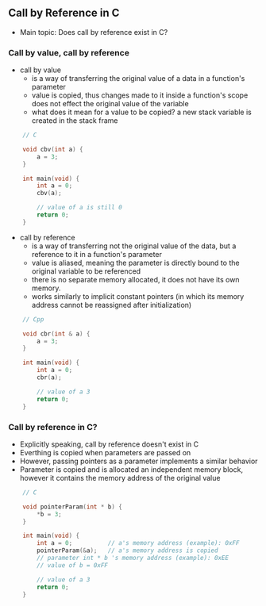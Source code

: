 ## Call by Reference in C
- Main topic: Does call by reference exist in C?

### Call by value, call by reference
- call by value
    - is a way of transferring the original value of a data in a function's parameter
    - value is copied, thus changes made to it inside a function's scope does not effect the original value of the variable
    - what does it mean for a value to be copied? a new stack variable is created in the stack frame
```c
    // C

    void cbv(int a) {
        a = 3;
    }

    int main(void) {
        int a = 0;
        cbv(a);

        // value of a is still 0
        return 0;
    }
```
- call by reference
    - is a way of transferring not the original value of the data, but a reference to it in a function's parameter
    - value is aliased, meaning the parameter is directly bound to the original variable to be referenced 
    - there is no separate memory allocated, it does not have its own memory. 
    - works similarly to implicit constant pointers (in which its memory address cannot be reassigned after initialization)
```c++
    // Cpp

    void cbr(int & a) {
        a = 3;
    }

    int main(void) {
        int a = 0;
        cbr(a);

        // value of a 3
        return 0;
    }
```

### Call by reference in C?
- Explicitly speaking, call by reference doesn't exist in C
- Everthing is copied when parameters are passed on
- However, passing pointers as a parameter implements a similar behavior
- Parameter is copied and is allocated an independent memory block, however it contains the memory address of the original value
```c
    // C

    void pointerParam(int * b) {
        *b = 3;
    }

    int main(void) {
        int a = 0;          // a's memory address (example): 0xFF 
        pointerParam(&a);   // a's memory address is copied 
        // parameter int * b 's memory address (example): 0xEE
        // value of b = 0xFF 

        // value of a 3
        return 0;
    }
```